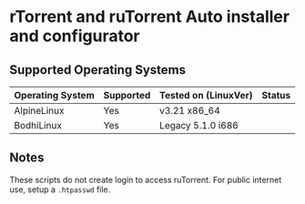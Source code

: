 # rTorrent and ruTorrent Auto installer and configurator

## Supported Operating Systems
| Operating System | Supported | Tested on (LinuxVer) | Status |
|------------------|-----------|----------------------|--------|
| AlpineLinux      | Yes       | v3.21 x86_64         |        |
| BodhiLinux       | Yes       | Legacy 5.1.0 i686    |        |

## Notes
These scripts do not create login to access ruTorrent.
For public internet use, setup a `.htpasswd` file.
